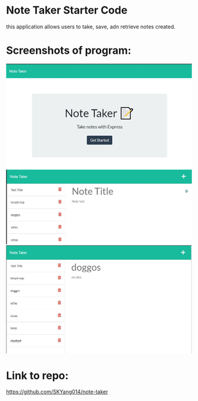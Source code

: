 # Note Taker Starter Code

this application allows users to take, save, adn retrieve notes created.

# Screenshots of program:

![Alt text](/assets/1.JPG)
![Alt text](/assets/2.JPG)
![Alt text](/assets/3.JPG)

# Link to repo:

https://github.com/SKYang014/note-taker
